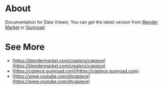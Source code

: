 # About

Documentation for Data Viewer, You can get the latest version from [Blender Market](https://blendermarket.com/creators/cgpiece) or [Gumroad](https://cgpiece.gumroad.com/).

# See More

- [https://blendermarket.com/creators/cgpiece](https://blendermarket.com/creators/cgpiece)
- [https://cgpiece.gumroad.com](https://cgpiece.gumroad.com)
- [https://www.youtube.com/@cgpiece](https://www.youtube.com/@cgpiece)
